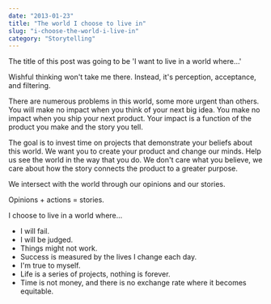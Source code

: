 ```yaml
---
date: "2013-01-23"
title: "The world I choose to live in"
slug: "i-choose-the-world-i-live-in"
category: "Storytelling"
---
```


The title of this post was going to be 'I want to live in a world where…'

Wishful thinking won't take me there. Instead, it's perception, acceptance, and filtering.

There are numerous problems in this world, some more urgent than others. You will make no impact when you think of your next big idea. You make no impact when you ship your next product. Your impact is a function of the product you make and the story you tell.

The goal is to invest time on projects that demonstrate your beliefs about this world. We want you to create your product and change our minds. Help us see the world in the way that you do. We don't care what you believe, we care about how the story connects the product to a greater purpose.

We intersect with the world through our opinions and our stories.

Opinions + actions = stories.

I choose to live in a world where…

- I will fail.
- I will be judged.
- Things might not work.
- Success is measured by the lives I change each day.
- I'm true to myself.
- Life is a series of projects, nothing is forever.
- Time is not money, and there is no exchange rate where it becomes equitable.
